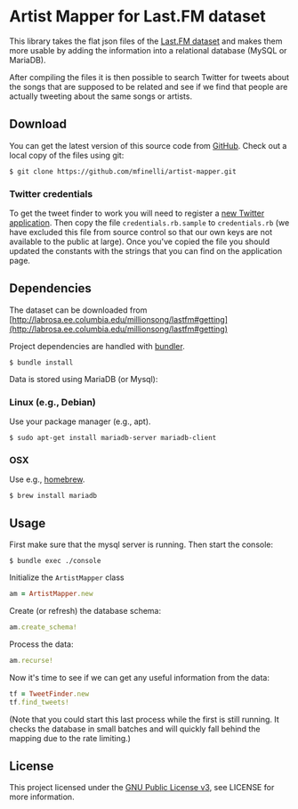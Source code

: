 # Artist Mapper for Last.FM dataset

This library takes the flat json files of the [Last.FM dataset](http://labrosa.ee.columbia.edu/millionsong/lastfm) and
makes them more usable by adding the information into a relational database (MySQL or MariaDB).

After compiling the files it is then possible to search Twitter for tweets about the songs that are supposed to be
related and see if we find that people are actually tweeting about the same songs or artists.

## Download

You can get the latest version of this source code from [GitHub](https://github.com/mfinelli/artist-mapper). Check out
a local copy of the files using git:

```shell
$ git clone https://github.com/mfinelli/artist-mapper.git
```

### Twitter credentials

To get the tweet finder to work you will need to register a
[new Twitter application](https://apps.twitter.com/app/new). Then copy the file `credentials.rb.sample` to
`credentials.rb` (we have excluded this file from source control so that our own keys are not available to the public
at large). Once you've copied the file you should updated the constants with the strings that you can find on the
application page.

## Dependencies

The dataset can be downloaded from 
[http://labrosa.ee.columbia.edu/millionsong/lastfm#getting](http://labrosa.ee.columbia.edu/millionsong/lastfm#getting)

Project dependencies are handled with [bundler](http://bundler.io).

```shell
$ bundle install
```

Data is stored using MariaDB (or Mysql):

### Linux (e.g., Debian)

Use your package manager (e.g., apt).

```shell
$ sudo apt-get install mariadb-server mariadb-client
```

### OSX

Use e.g., [homebrew](http://brew.sh/).

```shell
$ brew install mariadb
```

## Usage

First make sure that the mysql server is running. Then start the console:

```shell
$ bundle exec ./console
```

Initialize the `ArtistMapper` class

```ruby
am = ArtistMapper.new
```

Create (or refresh) the database schema:

```ruby
am.create_schema!
```

Process the data:

```ruby
am.recurse!
```

Now it's time to see if we can get any useful information from the data:

```ruby
tf = TweetFinder.new
tf.find_tweets!
```

(Note that you could start this last process while the first is still running. It checks the database in small batches
and will quickly fall behind the mapping due to the rate limiting.)

## License

This project licensed under the [GNU Public License v3](https://www.gnu.org/licenses/gpl.html), see LICENSE for more
information.